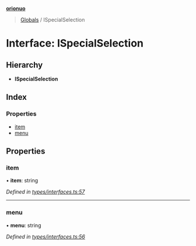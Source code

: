 **[orionuo](../README.md)**

> [Globals](../globals.md) / ISpecialSelection

# Interface: ISpecialSelection

## Hierarchy

* **ISpecialSelection**

## Index

### Properties

* [item](ispecialselection.md#item)
* [menu](ispecialselection.md#menu)

## Properties

### item

•  **item**: string

*Defined in [types/interfaces.ts:57](https://github.com/msviha/orionuo/blob/5f19aed/src/types/interfaces.ts#L57)*

___

### menu

•  **menu**: string

*Defined in [types/interfaces.ts:56](https://github.com/msviha/orionuo/blob/5f19aed/src/types/interfaces.ts#L56)*
